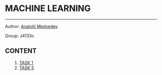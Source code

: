 <h1>MACHINE LEARNING</h1>
<hr></hr>

Author: <a href='https://github.com/mdvdv'>Anatolii Medvedev</a>

Group: J4133c

<a name='000'></a>
<h2>CONTENT</h2>

<ul>
    <ol type='1'>
    <li><a href='#001'>TASK 1</a></li>
    <li><a href='#005'>TASK 5</a></li>
    </ol>
</ul>
